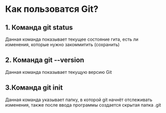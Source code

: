 # Как пользоватся Git?
## 1. Команда git status   
Данная команда показывает текущее состояние гита, есть ли изменения, которые нужно закоммитить (сохранить)
## 2. Команда  git --version
Данная команда показывает текущую версию Git 
## 3.Команда git init
Данная команда указывает папку, в которой git начнёт отслеживать изменения, также после ввода программы создается скрытая папка .git